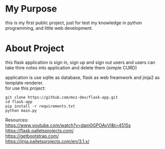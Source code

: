 # My Purpose
this is my first public project, just for test my knowledge in python programming, and little web development.

# About Project
this flask application is sign in, sign up and sign out users and users can take thire notes into application and delete them (simple CURD)

application is use sqlite as database, flask as web freamwork and jinja2 as template renderer.
<br>
for use this project:
```
git clone https://github.com/mxz-dev/flask-app.git
cd flask-app
pip install -r requirements.txt
python main.py
```

Resources:
<br>
https://www.youtube.com/watch?v=dam0GPOAvVI&t=4515s
<br>
https://flask.palletsprojects.com/
<br>
https://getbootstrap.com/
<br>
https://jinja.palletsprojects.com/en/3.1.x/

